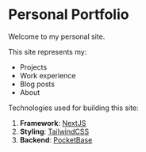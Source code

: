 # Personal Portfolio
Welcome to my personal site. 

This site represents my:
- Projects
- Work experience
- Blog posts
- About

Technologies used for building this site:
1. **Framework**: [NextJS](https://nextjs.org/)
2. **Styling**: [TailwindCSS](https://tailwindcss.com/)
3. **Backend**: [PocketBase](https://pocketbase.io/)